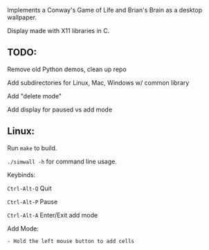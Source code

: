 Implements a Conway's Game of Life and Brian's Brain as a desktop wallpaper.

Display made with X11 libraries in C.

## TODO:
Remove old Python demos, clean up repo

Add subdirectories for Linux, Mac, Windows w/ common library

Add "delete mode"

Add display for paused vs add mode

## Linux:
Run `make` to build.

`./simwall -h` for command line usage. 


Keybinds:

`Ctrl-Alt-Q` Quit

`Ctrl-Alt-P` Pause

`Ctrl-Alt-A` Enter/Exit add mode

Add Mode:

    - Hold the left mouse button to add cells